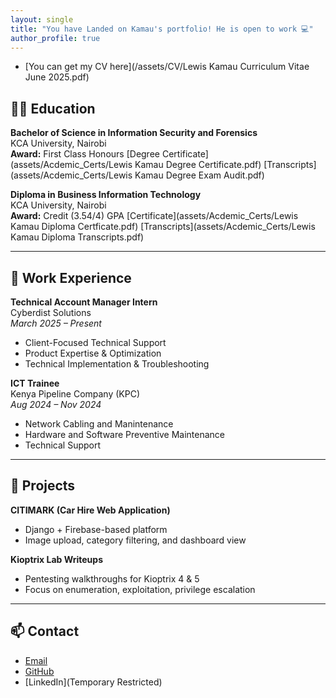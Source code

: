```yaml
---
layout: single
title: "You have Landed on Kamau's portfolio! He is open to work 💻"
author_profile: true
---
```


- [You can get my CV here](/assets/CV/Lewis Kamau Curriculum Vitae June 2025.pdf)  

## 👨‍🎓 Education

**Bachelor of Science in Information Security and Forensics**  
KCA University, Nairobi  
**Award:** First Class Honours
[Degree Certificate](assets/Acdemic_Certs/Lewis Kamau Degree Certificate.pdf)
[Transcripts](assets/Acdemic_Certs/Lewis Kamau Degree Exam Audit.pdf)

**Diploma in Business Information Technology**  
KCA University, Nairobi  
**Award:** Credit (3.54/4) GPA
[Certificate](assets/Acdemic_Certs/Lewis Kamau Diploma Certficate.pdf)
[Transcripts](assets/Acdemic_Certs/Lewis Kamau Diploma Transcripts.pdf)

---

## 💼 Work Experience

**Technical Account Manager Intern**  
Cyberdist Solutions  
*March 2025 – Present*  
- Client-Focused Technical Support  
- Product Expertise & Optimization  
- Technical Implementation & Troubleshooting

**ICT Trainee**  
Kenya Pipeline Company (KPC)  
*Aug 2024 – Nov 2024*  
- Network Cabling and Manintenance  
- Hardware and Software Preventive Maintenance  
- Technical Support

---

## 📂 Projects

**CITIMARK (Car Hire Web Application)**  
- Django + Firebase-based platform   
- Image upload, category filtering, and dashboard view

**Kioptrix Lab Writeups**  
- Pentesting walkthroughs for Kioptrix 4 & 5  
- Focus on enumeration, exploitation, privilege escalation

---

## 📫 Contact

- [Email](kamau2325@yahoo.com)     
- [GitHub](https://github.com/k4m4uk4m4u)   
- [LinkedIn](Temporary Restricted)
